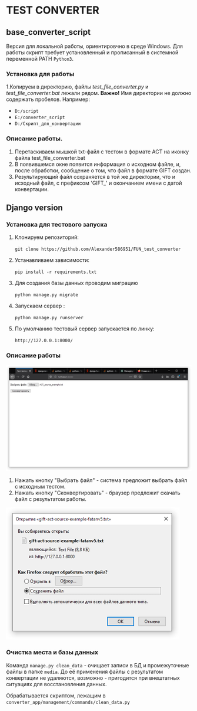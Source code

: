 # TEST CONVERTER

## base_converter_script

Версия для локальной работы, ориентировчно в среде Windows. 
Для работы скрипт требует установленный и прописанный в системной переменной PATH `Python3`.

### Установка для работы

1.Копируем в директорию, файлы _test_file_converter.py_ и _test_file_converter.bat_ лежали рядом. **Важно!** Имя директории не должно содержать пробелов.
Например:
 - `D:/script`
 - `E:/converter_script`
 - `D:/Скрипт_для_конвертации`

### Описание работы.
1. Перетаскиваем мышкой txt-файл с тестом в формате АСТ на иконку файла test_file_converter.bat
2. В появившемся окне появится информация о исходном файле, и, после обработки, сообщение о том, что файл в формате GIFT создан.
3. Результирующий файл сохраняется в той же директории, что и исходный файл, с префиксом 'GIFT_' и окончанием имени с датой конвертации.

## Django version

### Установка для тестового запуска

1. Клонируем репозиторий:

    `git clone https://github.com/Alexander586951/FUN_test_converter`

2. Устанавливаем зависимости:

    `pip install -r requirements.txt`

3. Для создания базы данных проводим миграцию

    `python manage.py migrate`

4. Запускаем сервер :

    `python manage.py runserver`
    
5. По умолчанию тестовый сервер запускается по линку:

    `http://127.0.0.1:8000/` 

### Описание работы

![screenshot_1](https://github.com/Alexander586951/FUN_test_converter/blob/master/media/images/2020-01-30_16-23-36.png?raw=true "Вид формы")

1. Нажать кнопку "Выбрать файл" - система предложит выбрать файл с исходным тестом.
2. Нажать кнопку "Сконвертировать" -  браузер предложит скачать файл с результатом работы.

![screenshot_2](https://github.com/Alexander586951/FUN_test_converter/blob/master/media/images/2020-01-30_16-23-56.png?raw=true "Сохранение файла")


### Очистка места и базы данных

Команда `manage.py clean_data` - очищает записи в БД и промежуточные файлы в папке `media`. До её применения файлы с результатом конвертации не удаляются, возможно - пригодится при внештатных ситуациях для восстановления данных. 

Обрабатывается скриптом, лежащим в `converter_app/management/commands/clean_data.py`